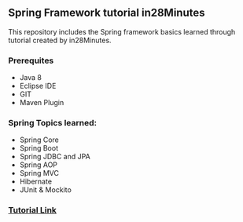 ## Spring Framework tutorial in28Minutes
This repository includes the Spring framework basics learned through tutorial created by in28Minutes.

### Prerequites
- Java 8
- Eclipse IDE
- GIT
- Maven Plugin

### Spring Topics learned:
- Spring Core
- Spring Boot
- Spring JDBC and JPA
- Spring AOP
- Spring MVC
- Hibernate
- JUnit & Mockito

### [Tutorial Link](https://www.udemy.com/course/spring-tutorial-for-beginners/)
